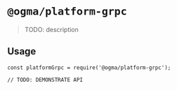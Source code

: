 # `@ogma/platform-grpc`

> TODO: description

## Usage

```
const platformGrpc = require('@ogma/platform-grpc');

// TODO: DEMONSTRATE API
```
